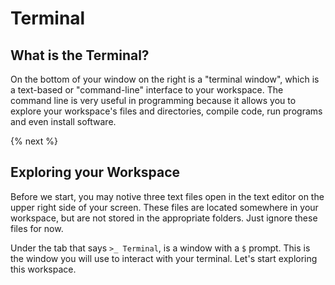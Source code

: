 # Terminal

## What is the Terminal?

On the bottom of your window on the right is a "terminal window", which is a text-based or "command-line" interface to your workspace. The command line is very useful in programming because it allows you to explore your workspace's files and directories, compile code, run programs and even install software. 

{% next %}

## Exploring your Workspace

Before we start, you may notive three text files open in the text editor on the upper right side of your screen. These files are located somewhere in your workspace, but are not stored in the appropriate folders. Just ignore these files for now.

Under the tab that says `>_ Terminal`, is a window with a `$` prompt. This is the window you will use to interact with your terminal. Let's start exploring this workspace.




